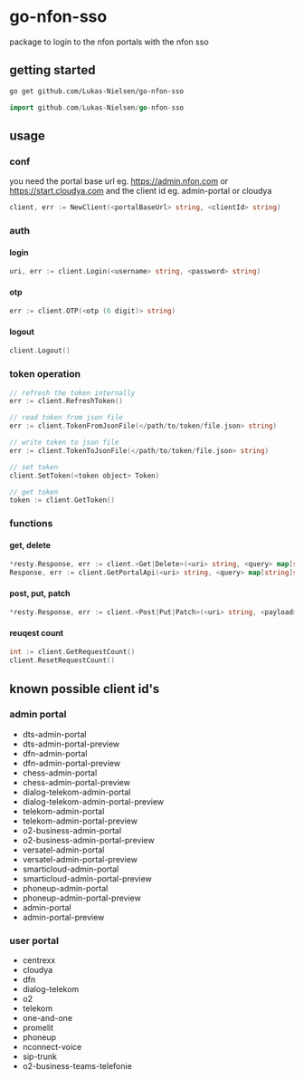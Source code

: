 # go-nfon-sso

package to login to the nfon portals with the nfon sso

## getting started

```sh
go get github.com/Lukas-Nielsen/go-nfon-sso
```

```go
import github.com/Lukas-Nielsen/go-nfon-sso
```

## usage

### conf

you need the portal base url eg. https://admin.nfon.com or https://start.cloudya.com and the client id eg. admin-portal or cloudya

```go
client, err := NewClient(<portalBaseUrl> string, <clientId> string)
```

### auth

#### login

```go
uri, err := client.Login(<username> string, <password> string)
```

#### otp

```go
err := client.OTP(<otp (6 digit)> string)
```

#### logout

```go
client.Logout()
```

### token operation

```go
// refresh the token internally
err := client.RefreshToken()

// read token from json file
err := client.TokenFromJsonFile(</path/to/token/file.json> string)

// write token to json file
err := client.TokenToJsonFile(</path/to/token/file.json> string)

// set token
client.SetToken(<token object> Token)

// get token
token := client.GetToken()
```

### functions

#### get, delete

```go
*resty.Response, err := client.<Get|Delete>(<uri> string, <query> map[string]string, <header> map[string]string)
Response, err := client.GetPortalApi(<uri> string, <query> map[string]string, <header> map[string]string)
```

#### post, put, patch

```go
*resty.Response, err := client.<Post|Put|Patch>(<uri> string, <payload> any, <query> map[string]string, <header> map[string]string)
```

#### reuqest count

```go
int := client.GetRequestCount()
client.ResetRequestCount()
```

## known possible client id's

### admin portal

- dts-admin-portal
- dts-admin-portal-preview
- dfn-admin-portal
- dfn-admin-portal-preview
- chess-admin-portal
- chess-admin-portal-preview
- dialog-telekom-admin-portal
- dialog-telekom-admin-portal-preview
- telekom-admin-portal
- telekom-admin-portal-preview
- o2-business-admin-portal
- o2-business-admin-portal-preview
- versatel-admin-portal
- versatel-admin-portal-preview
- smarticloud-admin-portal
- smarticloud-admin-portal-preview
- phoneup-admin-portal
- phoneup-admin-portal-preview
- admin-portal
- admin-portal-preview

### user portal

- centrexx
- cloudya
- dfn
- dialog-telekom
- o2
- telekom
- one-and-one
- promelit
- phoneup
- nconnect-voice
- sip-trunk
- o2-business-teams-telefonie
